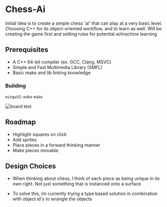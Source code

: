 # Chess-Ai

Initial idea is to create a simple chess 'ai' that can play at a very basic level. Choosing C++ for its object-oriented workflow, and to learn as well. Will be creating the game first and setting rules for potential ai/machine learning

## Prerequisites

- A C++ 64-bit compiler (ex. GCC, Clang, MSVC)
- Simple and Fast Multimedia Library (SMFL)
- Basic make and lib linking knowledge

### Building

```mingw32-make``` ```make```

![board test](./img/chessboard2.png)
## Roadmap
- Highlight squares on click
- Add sprites
- Place pieces in a forward thinking manner 
- Make pieces movable

## Design Choices
- When thinking about chess, I think of each piece as being unique in its own right. Not just something that is instanced onto a surface

- To solve this, Im currently trying a type based solution in combination with object id's to wrangle the objects

